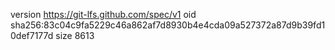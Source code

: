version https://git-lfs.github.com/spec/v1
oid sha256:83c04c9fa5229c46a862af7d8930b4e4cda09a527372a87d9b39fd10def7177d
size 8613
